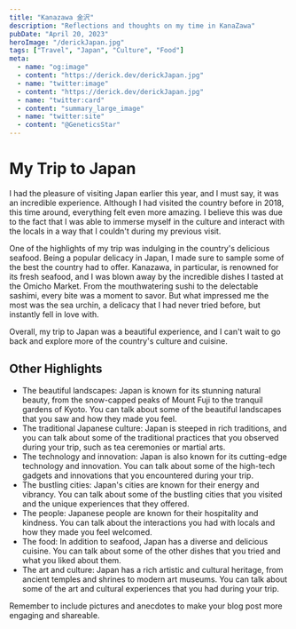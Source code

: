 ```yaml
---
title: "Kanazawa 金沢"
description: "Reflections and thoughts on my time in KanaZawa"
pubDate: "April 20, 2023"
heroImage: "/derickJapan.jpg"
tags: ["Travel", "Japan", "Culture", "Food"]
meta:
  - name: "og:image"
  - content: "https://derick.dev/derickJapan.jpg"
  - name: "twitter:image"
  - content: "https://derick.dev/derickJapan.jpg"
  - name: "twitter:card"
  - content: "summary_large_image"
  - name: "twitter:site"
  - content: "@GeneticsStar"
---
```


# My Trip to Japan

I had the pleasure of visiting Japan earlier this year, and I must say, it was an incredible experience. Although I had visited the country before in 2018, this time around, everything felt even more amazing. I believe this was due to the fact that I was able to immerse myself in the culture and interact with the locals in a way that I couldn't during my previous visit.

One of the highlights of my trip was indulging in the country's delicious seafood. Being a popular delicacy in Japan, I made sure to sample some of the best the country had to offer. Kanazawa, in particular, is renowned for its fresh seafood, and I was blown away by the incredible dishes I tasted at the Omicho Market. From the mouthwatering sushi to the delectable sashimi, every bite was a moment to savor. But what impressed me the most was the sea urchin, a delicacy that I had never tried before, but instantly fell in love with.

Overall, my trip to Japan was a beautiful experience, and I can't wait to go back and explore more of the country's culture and cuisine.

## Other Highlights

- The beautiful landscapes: Japan is known for its stunning natural beauty, from the snow-capped peaks of Mount Fuji to the tranquil gardens of Kyoto. You can talk about some of the beautiful landscapes that you saw and how they made you feel.
- The traditional Japanese culture: Japan is steeped in rich traditions, and you can talk about some of the traditional practices that you observed during your trip, such as tea ceremonies or martial arts.
- The technology and innovation: Japan is also known for its cutting-edge technology and innovation. You can talk about some of the high-tech gadgets and innovations that you encountered during your trip.
- The bustling cities: Japan's cities are known for their energy and vibrancy. You can talk about some of the bustling cities that you visited and the unique experiences that they offered.
- The people: Japanese people are known for their hospitality and kindness. You can talk about the interactions you had with locals and how they made you feel welcomed.
- The food: In addition to seafood, Japan has a diverse and delicious cuisine. You can talk about some of the other dishes that you tried and what you liked about them.
- The art and culture: Japan has a rich artistic and cultural heritage, from ancient temples and shrines to modern art museums. You can talk about some of the art and cultural experiences that you had during your trip.

Remember to include pictures and anecdotes to make your blog post more engaging and shareable.
